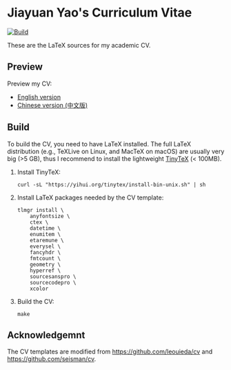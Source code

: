 # Jiayuan Yao's Curriculum Vitae

[![Build](https://github.com/core-man/cv/workflows/Build/badge.svg)](https://github.com/core-man/cv/actions?query=workflow%3ABuild)

These are the LaTeX sources for my academic CV.

## Preview

Preview my CV:

- [English version](https://github.com/core-man/cv/blob/gh-pages/YaoJ_cv_en.pdf)
- [Chinese version (中文版)](https://github.com/core-man/cv/blob/gh-pages/YaoJ_cv_cn.pdf)

## Build

To build the CV, you need to have LaTeX installed. The full LaTeX distribution
(e.g., TeXLive on Linux, and MacTeX on macOS) are usually very big (>5 GB),
thus I recommend to install the lightweight [TinyTeX](https://yihui.org/tinytex/)
(< 100MB).

1. 	Install TinyTeX:

		curl -sL "https://yihui.org/tinytex/install-bin-unix.sh" | sh

2. 	Install LaTeX packages needed by the CV template:

        tlmgr install \
            anyfontsize \
            ctex \
            datetime \
            enumitem \
            etaremune \
            everysel \
            fancyhdr \
            fmtcount \
            geometry \
            hyperref \
            sourcesanspro \
            sourcecodepro \
            xcolor

3. 	Build the CV:

		make

## Acknowledgemnt

The CV templates are modified from https://github.com/leouieda/cv
and https://github.com/seisman/cv.
